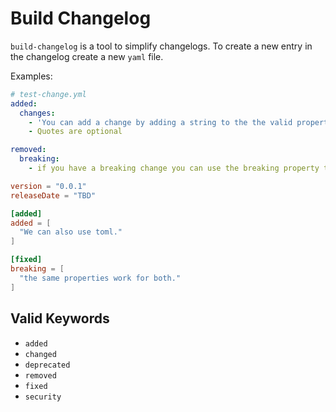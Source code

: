 # Build Changelog

`build-changelog` is a tool to simplify changelogs. To create a new entry in the
changelog create a new `yaml` file.

Examples:

```yaml
# test-change.yml
added:
  changes:
    - 'You can add a change by adding a string to the the valid properties.'
    - Quotes are optional

removed:
  breaking:
    - if you have a breaking change you can use the breaking property to have the prefix.
```

```toml
version = "0.0.1"
releaseDate = "TBD"

[added]
added = [
  "We can also use toml."
]

[fixed]
breaking = [
  "the same properties work for both."
]
```

## Valid Keywords

- `added`
- `changed`
- `deprecated`
- `removed`
- `fixed`
- `security`
